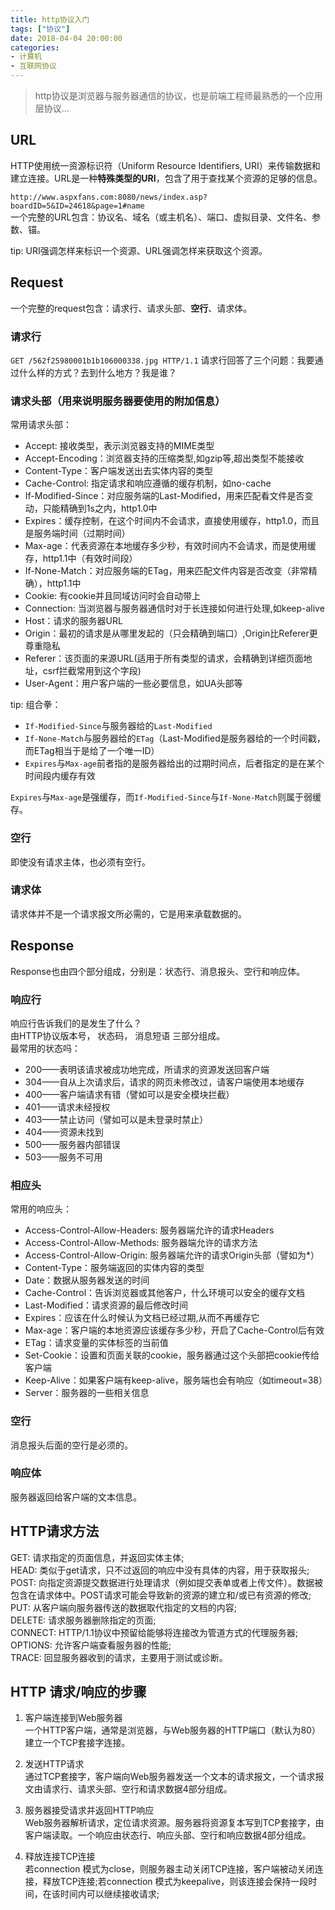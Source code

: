 ```yaml
---
title: http协议入门
tags: ["协议"]
date: 2018-04-04 20:00:00
categories:
- 计算机
- 互联网协议
---
```

> http协议是浏览器与服务器通信的协议，也是前端工程师最熟悉的一个应用层协议...

<!-- more -->

## URL

HTTP使用统一资源标识符（Uniform Resource Identifiers, URI）来传输数据和建立连接。URL是一种**特殊类型的URI**，包含了用于查找某个资源的足够的信息。  

`http://www.aspxfans.com:8080/news/index.asp?boardID=5&ID=24618&page=1#name`  
一个完整的URL包含：协议名、域名（或主机名）、端口、虚拟目录、文件名、参数、锚。  

tip: URI强调怎样来标识一个资源、URL强调怎样来获取这个资源。  

## Request

一个完整的request包含：请求行、请求头部、**空行**、请求体。  

### 请求行

`GET /562f25980001b1b106000338.jpg HTTP/1.1`
请求行回答了三个问题：我要通过什么样的方式？去到什么地方？我是谁？  

### 请求头部（用来说明服务器要使用的附加信息）

常用请求头部：  
  - Accept: 接收类型，表示浏览器支持的MIME类型
  - Accept-Encoding：浏览器支持的压缩类型,如gzip等,超出类型不能接收
  - Content-Type：客户端发送出去实体内容的类型
  - Cache-Control: 指定请求和响应遵循的缓存机制，如no-cache
  - If-Modified-Since：对应服务端的Last-Modified，用来匹配看文件是否变动，只能精确到1s之内，http1.0中
  - Expires：缓存控制，在这个时间内不会请求，直接使用缓存，http1.0，而且是服务端时间（过期时间）
  - Max-age：代表资源在本地缓存多少秒，有效时间内不会请求，而是使用缓存，http1.1中（有效时间段）
  - If-None-Match：对应服务端的ETag，用来匹配文件内容是否改变（非常精确），http1.1中
  - Cookie: 有cookie并且同域访问时会自动带上
  - Connection: 当浏览器与服务器通信时对于长连接如何进行处理,如keep-alive
  - Host：请求的服务器URL
  - Origin：最初的请求是从哪里发起的（只会精确到端口）,Origin比Referer更尊重隐私
  - Referer：该页面的来源URL(适用于所有类型的请求，会精确到详细页面地址，csrf拦截常用到这个字段)
  - User-Agent：用户客户端的一些必要信息，如UA头部等

tip: 组合拳：  
- `If-Modified-Since`与服务器给的`Last-Modified`  
- `If-None-Match`与服务器给的`ETag`（Last-Modified是服务器给的一个时间戳，而ETag相当于是给了一个唯一ID）  
- `Expires`与`Max-age`前者指的是服务器给出的过期时间点，后者指定的是在某个时间段内缓存有效  

`Expires`与`Max-age`是强缓存，而`If-Modified-Since`与`If-None-Match`则属于弱缓存。  

### 空行

即使没有请求主体，也必须有空行。  

### 请求体

请求体并不是一个请求报文所必需的，它是用来承载数据的。

## Response

Response也由四个部分组成，分别是：状态行、消息报头、空行和响应体。  

### 响应行

响应行告诉我们的是发生了什么？  
由HTTP协议版本号， 状态码， 消息短语 三部分组成。  
最常用的状态吗：  
 - 200——表明该请求被成功地完成，所请求的资源发送回客户端
 - 304——自从上次请求后，请求的网页未修改过，请客户端使用本地缓存
 - 400——客户端请求有错（譬如可以是安全模块拦截）
 - 401——请求未经授权
 - 403——禁止访问（譬如可以是未登录时禁止）
 - 404——资源未找到
 - 500——服务器内部错误
 - 503——服务不可用

### 相应头

常用的响应头：  
  - Access-Control-Allow-Headers: 服务器端允许的请求Headers
  - Access-Control-Allow-Methods: 服务器端允许的请求方法
  - Access-Control-Allow-Origin: 服务器端允许的请求Origin头部（譬如为*）
  - Content-Type：服务端返回的实体内容的类型
  - Date：数据从服务器发送的时间
  - Cache-Control：告诉浏览器或其他客户，什么环境可以安全的缓存文档
  - Last-Modified：请求资源的最后修改时间
  - Expires：应该在什么时候认为文档已经过期,从而不再缓存它
  - Max-age：客户端的本地资源应该缓存多少秒，开启了Cache-Control后有效
  - ETag：请求变量的实体标签的当前值
  - Set-Cookie：设置和页面关联的cookie，服务器通过这个头部把cookie传给客户端
  - Keep-Alive：如果客户端有keep-alive，服务端也会有响应（如timeout=38）
  - Server：服务器的一些相关信息

### 空行

消息报头后面的空行是必须的。  

### 响应体

服务器返回给客户端的文本信息。  

## HTTP请求方法

GET: 请求指定的页面信息，并返回实体主体;  
HEAD: 类似于get请求，只不过返回的响应中没有具体的内容，用于获取报头;  
POST: 向指定资源提交数据进行处理请求（例如提交表单或者上传文件）。数据被包含在请求体中。POST请求可能会导致新的资源的建立和/或已有资源的修改;  
PUT: 从客户端向服务器传送的数据取代指定的文档的内容;  
DELETE: 请求服务器删除指定的页面;  
CONNECT: HTTP/1.1协议中预留给能够将连接改为管道方式的代理服务器;  
OPTIONS: 允许客户端查看服务器的性能;  
TRACE: 回显服务器收到的请求，主要用于测试或诊断。  

## HTTP 请求/响应的步骤

1. 客户端连接到Web服务器  
一个HTTP客户端，通常是浏览器，与Web服务器的HTTP端口（默认为80）建立一个TCP套接字连接。  

2. 发送HTTP请求  
通过TCP套接字，客户端向Web服务器发送一个文本的请求报文，一个请求报文由请求行、请求头部、空行和请求数据4部分组成。  

3. 服务器接受请求并返回HTTP响应  
Web服务器解析请求，定位请求资源。服务器将资源复本写到TCP套接字，由客户端读取。一个响应由状态行、响应头部、空行和响应数据4部分组成。  

4. 释放连接TCP连接  
若connection 模式为close，则服务器主动关闭TCP连接，客户端被动关闭连接，释放TCP连接;若connection 模式为keepalive，则该连接会保持一段时间，在该时间内可以继续接收请求;  
